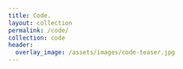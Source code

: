 ```yaml
---
title: Code.
layout: collection
permalink: /code/
collection: code
header:
  overlay_image: /assets/images/code-teaser.jpg
---
```

